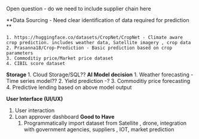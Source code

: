 Open question - do we need to include supplier chain here

**Data Sourcing - Need clear identification of data required for prediction **

    1. https://huggingface.co/datasets/CropNet/CropNet - Climate aware crop prediction. includes weather data, Satellite imagery , crop data
    2. Prasanna18/Crop-Prediction - Basic prediction based on crop parameters
    3. Commoditiy price/Market price dataset
    4. CIBIL score dataset
**Storage**
    1. Cloud Storage/SQL??
**AI Model decision**
    1. Weather forecasting - Time series model??
    2. Yield prediction -?
    3. Commoditiy price forecasting
    4. Predictive lending based on above model output

**User Interface (UI/UX)**
1. User interaction
2. Loan approver dashboard
**Good to Have**
    1. Programmatically import dataset from Satellite , drone, integration with government agencies, suppliers , IOT, market prediction   

